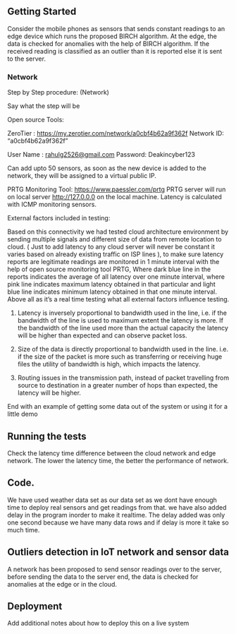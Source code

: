 
## Getting Started

Consider the mobile phones as sensors that sends constant readings to an edge device which runs the proposed BIRCH algorithm. At the edge, the data is checked for 
anomalies with the help of BIRCH algorithm. If the received reading is classified as an outlier than it is reported else it is sent to the server.


### Network 

Step by Step procedure: (Network)

Say what the step will be

Open source Tools:

ZeroTier : https://my.zerotier.com/network/a0cbf4b62a9f362f
Network ID: “a0cbf4b62a9f362f”

User Name : rahulg2526@gmail.com
Password: Deakincyber123

Can add upto 50 sensors, as soon as the new device is added to the network, they will be assigned to a virtual public IP. 

PRTG Monitoring Tool:  https://www.paessler.com/prtg 
PRTG server will run on local server http://127.0.0.0 on the local machine. 
Latency is calculated with ICMP monitoring sensors. 

External factors included in testing:

Based on this connectivity we had tested cloud architecture environment by sending multiple signals and different size of data from remote location to cloud. ( Just to add latency to any cloud server will never be constant it varies based on already existing traffic on ISP lines ), to make sure latency reports are legitimate readings are monitored in 1 minute interval with the help of open source monitoring tool PRTG, Where dark blue line in the reports indicates the average of all latency over one minute interval, where pink line indicates maximum latency obtained in that particular and  light blue line indicates minimum latency obtained in that one minute interval. 
Above all as it’s a real time testing what all external factors influence testing. 
1.	Latency is inversely proportional to bandwidth used in the line, i.e. if the bandwidth of the line is used to maximum extent the latency is more. If the bandwidth of the line used more than the actual capacity the latency will be higher than expected and can observe packet loss. 

2.	Size of the data is directly proportional to bandwidth used in the line. i.e. if the size of the packet is more such as transferring or receiving huge files the utility of bandwidth is high, which impacts the latency. 

3.	Routing issues in the transmission path, instead of packet travelling from source to destination in a greater number of hops than expected, the latency will be higher.

End with an example of getting some data out of the system or using it for a little demo

## Running the tests

Check the latency time difference between the cloud network and edge network. The lower the latency time, the better the performance of network.

## Code.
We have used weather data set as our data set as we dont have enough time to deploy real sensors and get readings from that. we have also added delay in the program inorder to make it realtime. The delay added was only one second because we have many data rows and if delay is more it take so much time. 

## Outliers detection in IoT network and sensor data

A network has been proposed to send sensor readings over to the server, before sending the data to the server end, the data is checked for anomalies at the edge 
or in the cloud.

## Deployment

Add additional notes about how to deploy this on a live system


